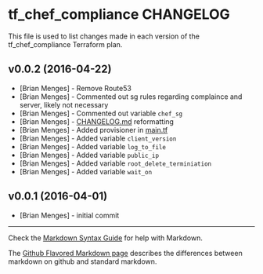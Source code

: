 tf_chef_compliance CHANGELOG
========================

This file is used to list changes made in each version of the tf_chef_compliance Terraform plan.

v0.0.2 (2016-04-22)
-------------------
- [Brian Menges] - Remove Route53
- [Brian Menges] - Commented out sg rules regarding complaince and server, likely not necessary
- [Brian Menges] - Commented out variable `chef_sg`
- [Brian Menges] - [CHANGELOG.md](CHANGELOG.md) reformatting
- [Brian Menges] - Added provisioner in [main.tf](main.tf)
- [Brian Menges] - Added variable `client_version`
- [Brian Menges] - Added variable `log_to_file`
- [Brian Menges] - Added variable `public_ip`
- [Brian Menges] - Added variable `root_delete_terminiation`
- [Brian Menges] - Added variable `wait_on`

v0.0.1 (2016-04-01)
-------------------
- [Brian Menges] - initial commit

- - -
Check the [Markdown Syntax Guide](http://daringfireball.net/projects/markdown/syntax) for help with Markdown.

The [Github Flavored Markdown page](http://github.github.com/github-flavored-markdown/) describes the differences between markdown on github and standard markdown.
